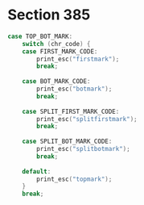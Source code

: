 # Section 385

```c << Cases of |print_cmd_chr| for symbolic printing of primitives >>+=
case TOP_BOT_MARK:
    switch (chr_code) {
    case FIRST_MARK_CODE:
        print_esc("firstmark");
        break;
    
    case BOT_MARK_CODE:
        print_esc("botmark");
        break;
    
    case SPLIT_FIRST_MARK_CODE:
        print_esc("splitfirstmark");
        break;
    
    case SPLIT_BOT_MARK_CODE:
        print_esc("splitbotmark");
        break;
    
    default:
        print_esc("topmark");
    } 
    break;
```
